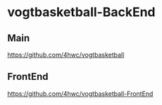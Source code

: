 # vogtbasketball-BackEnd

## Main

https://github.com/4hwc/vogtbasketball


## FrontEnd

https://github.com/4hwc/vogtbasketball-FrontEnd
